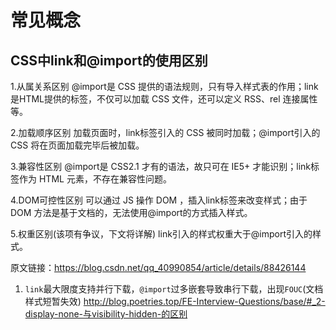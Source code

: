 # 常见概念

## CSS中link和@import的使用区别

1.从属关系区别
@import是 CSS 提供的语法规则，只有导入样式表的作用；link是HTML提供的标签，不仅可以加载 CSS 文件，还可以定义 RSS、rel 连接属性等。

2.加载顺序区别
加载页面时，link标签引入的 CSS 被同时加载；@import引入的 CSS 将在页面加载完毕后被加载。

3.兼容性区别
@import是 CSS2.1 才有的语法，故只可在 IE5+ 才能识别；link标签作为 HTML 元素，不存在兼容性问题。

4.DOM可控性区别
可以通过 JS 操作 DOM ，插入link标签来改变样式；由于 DOM 方法是基于文档的，无法使用@import的方式插入样式。

5.权重区别(该项有争议，下文将详解)
link引入的样式权重大于@import引入的样式。


原文链接：https://blog.csdn.net/qq_40990854/article/details/88426144

1. `link`最大限度支持并行下载，`@import`过多嵌套导致串行下载，出现`FOUC`(文档样式短暂失效) http://blog.poetries.top/FE-Interview-Questions/base/#_2-display-none-与visibility-hidden-的区别




